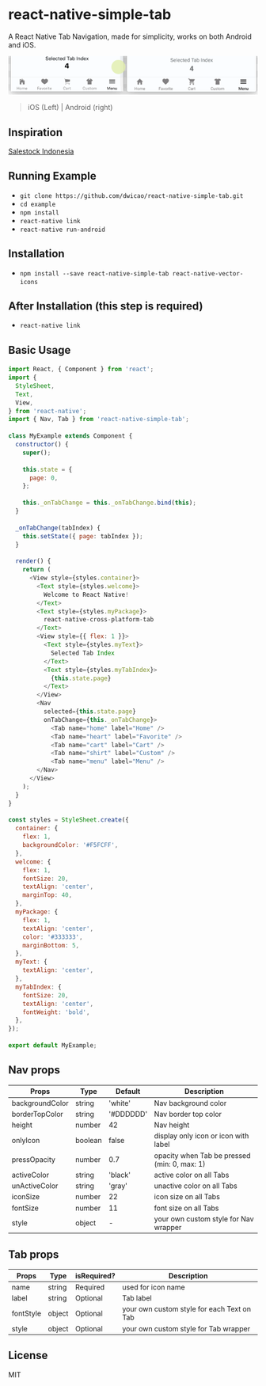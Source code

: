 # react-native-simple-tab

A React Native Tab Navigation, made for simplicity, works on both Android and iOS.

![demo](https://raw.githubusercontent.com/dwicao/react-native-simple-tab/master/demo.gif)

> iOS (Left) | Android (right)

## Inspiration
[Salestock Indonesia](https://play.google.com/store/apps/details?id=id.salestock.mobile)

## Running Example
* `git clone https://github.com/dwicao/react-native-simple-tab.git`
* `cd example`
* `npm install`
* `react-native link`
* `react-native run-android`

## Installation
* `npm install --save react-native-simple-tab react-native-vector-icons`

## After Installation (this step is required)
* `react-native link`

## Basic Usage
```js
import React, { Component } from 'react';
import {
  StyleSheet,
  Text,
  View,
} from 'react-native';
import { Nav, Tab } from 'react-native-simple-tab';

class MyExample extends Component {
  constructor() {
    super();

    this.state = {
      page: 0,
    };

    this._onTabChange = this._onTabChange.bind(this);
  }

  _onTabChange(tabIndex) {
    this.setState({ page: tabIndex });
  }
  
  render() {
    return (
      <View style={styles.container}>
        <Text style={styles.welcome}>
          Welcome to React Native!
        </Text>
        <Text style={styles.myPackage}>
          react-native-cross-platform-tab
        </Text>
        <View style={{ flex: 1 }}>
          <Text style={styles.myText}>
            Selected Tab Index
          </Text>
          <Text style={styles.myTabIndex}>
            {this.state.page}
          </Text>
        </View>
        <Nav
          selected={this.state.page}
          onTabChange={this._onTabChange}>
            <Tab name="home" label="Home" />
            <Tab name="heart" label="Favorite" />
            <Tab name="cart" label="Cart" />
            <Tab name="shirt" label="Custom" />
            <Tab name="menu" label="Menu" />
        </Nav>
      </View>
    );
  }
}

const styles = StyleSheet.create({
  container: {
    flex: 1,
    backgroundColor: '#F5FCFF',
  },
  welcome: {
    flex: 1,
    fontSize: 20,
    textAlign: 'center',
    marginTop: 40,
  },
  myPackage: {
    flex: 1,
    textAlign: 'center',
    color: '#333333',
    marginBottom: 5,
  },
  myText: {
    textAlign: 'center',
  },
  myTabIndex: {
    fontSize: 20,
    textAlign: 'center',
    fontWeight: 'bold',
  },
});

export default MyExample;
```

## Nav props

| Props | Type | Default | Description |
| --- | --- | --- | --- |
| backgroundColor | string | 'white' | Nav background color |
| borderTopColor | string | '#DDDDDD' | Nav border top color |
| height | number | 42 | Nav height |
| onlyIcon | boolean | false | display only icon or icon with label |
| pressOpacity | number | 0.7 | opacity when Tab be pressed (min: 0, max: 1) |
| activeColor | string | 'black' | active color on all Tabs |
| unActiveColor | string | 'gray' | unactive color on all Tabs |
| iconSize | number | 22 | icon size on all Tabs |
| fontSize | number | 11 | font size on all Tabs |
| style | object | - | your own custom style for Nav wrapper |

## Tab props
| Props | Type | isRequired? | Description |
| --- | --- | --- | --- |
| name | string | Required | used for icon name |
| label | string | Optional | Tab label |
| fontStyle | object | Optional | your own custom style for each Text on Tab |
| style | object | Optional | your own custom style for Tab wrapper |

## License
MIT

